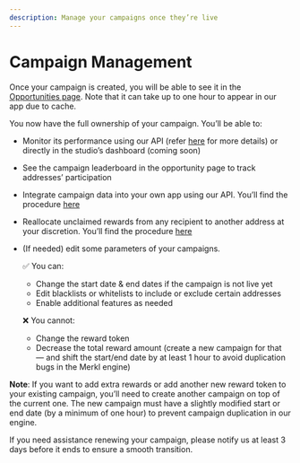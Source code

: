 ```yaml
---
description: Manage your campaigns once they’re live
---
```


# Campaign Management

Once your campaign is created, you will be able to see it in the [Opportunities page](https://app.merkl.xyz/). Note that it can take up to one hour to appear in our app due to cache.

You now have the full ownership of your campaign. You’ll be able to:

* Monitor its performance using our API (refer [here](https://docs.merkl.xyz/integrate-merkl/app) for more details) or directly in the studio’s dashboard (coming soon)
* See the campaign leaderboard in the opportunity page to track addresses’ participation
* Integrate campaign data into your own app using our API. You’ll find the procedure [here](https://docs.merkl.xyz/integrate-merkl/app)
* Reallocate unclaimed rewards from any recipient to another address at your discretion. You’ll find the procedure [here](https://docs.merkl.xyz/merkl-mechanisms/features)
*   (If needed) edit some parameters of your campaigns.

    ✅ You can:

    * Change the start date & end dates if the campaign is not live yet
    * Edit blacklists or whitelists to include or exclude certain addresses
    * Enable additional features as needed

    ❌ You cannot:

    * Change the reward token
    * Decrease the total reward amount (create a new campaign for that — and shift the start/end date by at least 1 hour to avoid duplication bugs in the Merkl engine)

**Note**: If you want to add extra rewards or add another new reward token to your existing campaign, you’ll need to create another campaign on top of the current one. The new campaign must have a slightly modified start or end date (by a minimum of one hour) to prevent campaign duplication in our engine.

If you need assistance renewing your campaign, please notify us at least 3 days before it ends to ensure a smooth transition.
